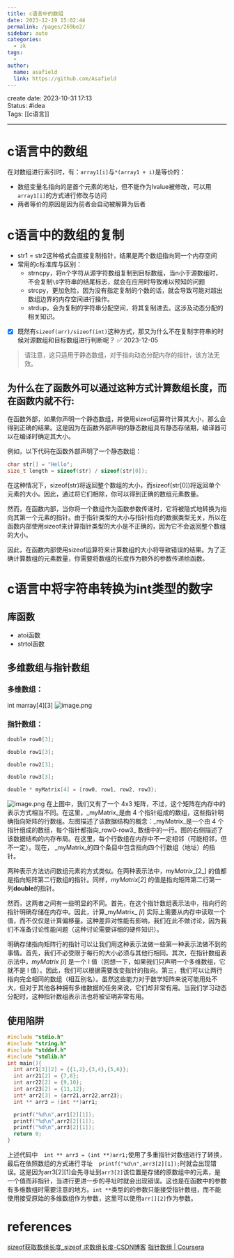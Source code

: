 ```yaml
---
title: c语言中的数组
date: 2023-12-19 15:02:44
permalink: /pages/269be2/
sidebar: auto
categories:
  - zk
tags:
  - 
author: 
  name: asafield
  link: https://github.com/Asafield
---
```


create date: 2023-10-31 17:13  
Status: #idea  
Tags: [[c语言]]

---

# c语言中的数组
在对数组进行索引时，有：`array1[i]`与`*(array1 + i)`是等价的：
- 数组变量名指向的是首个元素的地址，但不能作为lvalue被修改，可以用`array1[i]`的方式进行修改与访问
- 两者等价的原因是因为前者会自动被解算为后者

# c语言中的数组的复制
- str1 = str2这种格式会直接复制指针，结果是两个数组指向同一个内存空间
- 常用的c标准库与区别：
	- strncpy，将n个字符从源字符数组复制到目标数组，当n小于源数组时，不会复制`\0`字符串的结尾标志，就会在应用时导致难以预知的问题
	- strcpy，更加危险，因为没有指定复制的个数的话，就会导致可能对超出数组边界的内存空间进行操作。
	- strdup，会为复制的字符串分配空间，将其复制进去。这涉及动态分配的相关知识。
- [x] 既然有`sizeof(arr)/sizeof(int)`这种方式，那又为什么不在复制字符串的时候对源数组和目标数组进行判断呢？ ✅ 2023-12-05
>请注意，这只适用于静态数组，对于指向动态分配内存的指针，该方法无效。

## 为什么在了函数外可以通过这种方式计算数组长度，而在函数内就不行:
在函数外部，如果你声明一个静态数组，并使用sizeof运算符计算其大小，那么会得到正确的结果。这是因为在函数外部声明的静态数组具有静态存储期，编译器可以在编译时确定其大小。

例如，以下代码在函数外部声明了一个静态数组：
```c
char str[] = "Hello";
size_t length = sizeof(str) / sizeof(str[0]);
```

在这种情况下，sizeof(str)将返回整个数组的大小，而sizeof(str[0])将返回单个元素的大小。因此，通过将它们相除，你可以得到正确的数组元素数量。

然而，在函数内部，当你将一个数组作为函数参数传递时，它将被隐式地转换为指向其第一个元素的指针。由于指针类型的大小与指针指向的数据类型无关，所以在函数内部使用sizeof来计算指针类型的大小是不正确的，因为它不会返回整个数组的大小。

因此，在函数内部使用sizeof运算符来计算数组的大小将导致错误的结果。为了正确计算数组的元素数量，你需要将数组的长度作为额外的参数传递给函数。
# c语言中将字符串转换为int类型的数字
## 库函数
- atoi函数
- strtol函数
## 多维数组与指针数组
### 多维数组：
int marray\[4]\[3]
![image.png](https://pic-1312640559.cos.ap-chengdu.myqcloud.com//img/20231206152203.png)


### 指针数组：
```c
double row0[3];

double row1[3];

double row2[3];

double row3[3];

double * myMatrix[4] = {row0, row1, row2, row3};
```
![image.png](https://pic-1312640559.cos.ap-chengdu.myqcloud.com//img/20231206152149.png)
在上图中，我们又有了一个 4x3 矩阵，不过，这个矩阵在内存中的表示方式相当不同。在这里，\_myMatrix_是由 4 个指针组成的数组，这些指针明确指向矩阵的行数组。左图描述了该数据结构的概念：\_myMatrix_是一个由 4 个指针组成的数组，每个指针都指向_row0-row3_ 数组中的一行。图的右侧描述了该数据结构的内存布局。在这里，每个行数组在内存中不一定相邻（可能相邻，但不一定）。现在， _myMatrix_的四个条目中包含指向四个行数组（地址）的指针。

两种表示方法访问数组元素的方式类似。在两种表示法中，_myMatrix__[2_] 的值都是指向矩阵第二行数组的指针。同样，_myMatrix_[_2_] 的值是指向矩阵第二行第一列**double**的指针。

然而，这两者之间有一些明显的不同。首先，在这个指针数组表示法中，指向行的指针明确存储在内存中。因此，计算_myMatrix_ _[i_] 实际上需要从内存中读取一个值，而不仅仅是计算偏移量。这种差异对性能有影响，我们在此不做讨论，因为我们不准备讨论性能问题（这种讨论需要详细的硬件知识）。

明确存储指向矩阵行的指针可以让我们用这种表示法做一些第一种表示法做不到的事情。首先，我们不必受限于每行的大小必须与其他行相同。其次，在指针数组表示法中，_myMatrix_ _[i_] 是一个 l 值（回想一下，如果我们只声明一个多维数组，它就不是 l 值）。因此，我们可以根据需要改变指针的指向。第三，我们可以让两行指向完全相同的数组（相互别名）。虽然这些能力对于数学矩阵来说可能用处不大，但对于其他各种拥有多维数据的任务来说，它们却非常有用。当我们学习动态分配时，这种指针数组表示法也将被证明非常有用。

## 使用陷阱
```c
#include "stdio.h"
#include "string.h"
#include "stddef.h"
#include "stdlib.h"
int main(){
  int arr1[3][2] = {{1,2},{3,4},{5,6}};
  int arr21[2] = {7,8};
  int arr22[2] = {9,10};
  int arr23[2] = {11,12};
  int* arr2[3] = {arr21,arr22,arr23};
  int ** arr3 = (int **)arr1;

  printf("%d\n",arr1[2][1]);
  printf("%d\n",arr2[2][1]);
  printf("%d\n",arr3[2][1]);
  return 0;
}
```
上述代码中`  int ** arr3 = (int **)arr1;`使用了多重指针对数组进行了转换，最后在依照数组的方式进行寻址`  printf("%d\n",arr3[2][1]);`时就会出现错误。这是因为arr3\[2]\[1]会先寻址到`arr3[2]`该位置是存储的原数组中的元素，是一个值而非指针，当进行更进一步的寻址时就会出现错误。这也是在函数中的参数有多维数组时需要注意的地方。`int **`类型的的参数只能接受指针数组，而不能使用接受原始的多维数组作为参数，这里可以使用`arr[][2]`作为参数。
# references
[sizeof获取数组长度_sizeof 求数组长度-CSDN博客](https://blog.csdn.net/u011852211/article/details/52743637)
[指针数组 | Coursera](https://www.coursera.org/learn/pointers-arrays-recursion/supplement/IpCYm/array-of-pointers)